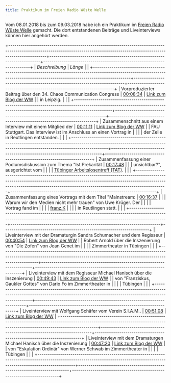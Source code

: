 ```yaml
---
title: Praktikum im Freien Radio Wüste Welle
---
```


Vom 08.01.2018 bis zum 09.03.2018 habe ich ein Praktikum im [Freien Radio Wüste Welle](http://www.wueste-welle.de/) gemacht. Die dort entstandenen Beiträge und Liveinterviews können hier angehört werden.
 
+------------------------------------------------------------------------------------------------------------------------------------------------------------------------------+-------------------------------------------------------------------------+-----------------------------------------------------------------------+
| *Beschreibung*                                                                                                                                                               | *Länge*                                                                 |                                                                                                                                                                                                                                   |
+------------------------------------------------------------------------------------------------------------------------------------------------------------------------------+-------------------------------------------------------------------------+-----------------------------------------------------------------------+
| Vorproduzierter Beitrag über den 34. Chaos Communication Congress                                                                                                            | [00:08:34](34c3.mp3)                                                    | [Link zum Blog der WW](http://www.wueste-welle.de/redaktion/view/id/25/tab/weblog/article/62113/34c3__Bericht_vom_34-_Chaos_Communication_Congress.html#topBlog)                                                 |
| in Leipzig.                                                                                                                                                                  |                                                                         |                                                                                                                                                                                                                                   |
+------------------------------------------------------------------------------------------------------------------------------------------------------------------------------+-------------------------------------------------------------------------+-----------------------------------------------------------------------+
| Zusammenschnitt aus einem Interview mit einem Mitglied der                                                                                                                   | [00:11:11](fau.mp3)                                                     | [Link zum Blog der WW](ihttp://www.wueste-welle.de/redaktion/view/id/25/tab/weblog/article/62213/Vortrag_-uuml-ber_die_FAU_in_Reutlingen.html#topBlog)                                                           |
| FAU Stuttgart. Das Interview ist im Anschluss an einen Vortrag in                                                                                                            |                                                                         |                                                                                                                                                                                                                                   |
| der Zelle in Reutlingen entstanden.                                                                                                                                          |                                                                         |                                                                                                                                                                                                                                   |
+------------------------------------------------------------------------------------------------------------------------------------------------------------------------------+-------------------------------------------------------------------------+-----------------------------------------------------------------------+
| Zusammenfassung einer Podiumsdiskussion zum Thema "Ist Prekarität                                                                                                            | [00:17:48](tat.mp3)                                                     |                                                                                                                                                                                                                                   |
| unsichtbar?", ausgerichtet vom                                                                                                                                               |                                                                         |                                                                                                                                                                                                                                   |
| [Tübinger Arbeitslosentreff (TAT)](https://prekaercenter.de/).                                                                                                               |                                                                         |                                                                                                                                                                                                                                   |
+------------------------------------------------------------------------------------------------------------------------------------------------------------------------------+-------------------------------------------------------------------------+-----------------------------------------------------------------------+
| Zusammenfassung eines Vortrags mit dem Titel "Mainstream:                                                                                                                    | [00:16:37](mainstream.mp3)                                              |                                                                                                                                                                                                                                   |
| Warum wir den Medien nicht mehr trauen" von Uwe Krüger. Der                                                                                                                  |                                                                         |                                                                                                                                                                                                                                   |
| Vortrag fand im                                                                                                                                                              |                                                                         |                                                                                                                                                                                                                                   |
| [franz.K](https://www.franzk.net/events/view/id/163650/date/1519686000)                                                                                                      |                                                                         |                                                                                                                                                                                                                                   |
| in Reutlingen statt.                                                                                                                                                         |                                                                         |                                                                                                                                                                                                                                   |
+------------------------------------------------------------------------------------------------------------------------------------------------------------------------------+-------------------------------------------------------------------------+-----------------------------------------------------------------------+
| Liveinterview mit der Dramaturgin Sandra Schumacher und dem Regisseur                                                                                                        | [00:40:54](interview-die-zofen.mp3)                                     | [Link zum Blog der WW](http://www.wueste-welle.de/redaktion/view/id/25/tab/weblog/article/62243/-quot-Die_Zofen-quot-_von_Jean_Genet_im_Zimmertheater.html#topBlog)                                              |
| Robert Arnold über die Inszenierung von "Die Zofen" von Jean Genet im                                                                                                        |                                                                         |                                                                                                                                                                                                                                   |
| Zimmertheater in Tübingen                                                                                                                                                    |                                                                         |                                                                                                                                                                                                                                   |
+------------------------------------------------------------------------------------------------------------------------------------------------------------------------------+-------------------------------------------------------------------------+-----------------------------------------------------------------------+
| Liveinterview mit dem Regisseur Michael Hanisch über die Inszenierung                                                                                                        | [00:49:43](interview-michael-hanisch-franziskus-gaukler-gottes.mp3)     | [Link zum Blog der WW](http://www.wueste-welle.de/redaktion/view/id/25/tab/weblog/article/62561/Interview_mit_Michael_Hanisch_-uuml-ber_-quot-Franziskus-_Gaukler_Gottes-quot-_im_Zimmertheater.html#topBlog)    |
| von "Franziskus, Gaukler Gottes" von Dario Fo im Zimmertheater in                                                                                                            |                                                                         |                                                                                                                                                                                                                                   |
| Tübingen                                                                                                                                                                     |                                                                         |                                                                                                                                                                                                                                   |
+------------------------------------------------------------------------------------------------------------------------------------------------------------------------------+-------------------------------------------------------------------------+-----------------------------------------------------------------------+
| Liveinterview mit Wolfgang Schäfer vom Verein S.I.A.M..                                                                                                                      | [00:51:08](interview-wolfgang-schaefer-siam.mp3)                        | [Link zum Blog der WW](http://www.wueste-welle.de/redaktion/view/id/25/tab/weblog/article/62660/Verein_S-I-A-M-_zur_Sozialen_-Ouml-kologischen_-Ouml-konomischen_Seniorenwohnanlage.html#topBlog)                |
+------------------------------------------------------------------------------------------------------------------------------------------------------------------------------+-------------------------------------------------------------------------+-----------------------------------------------------------------------+
| Liveinterview mit dem Dramaturgen Michael Hanisch über die Inszenierung                                                                                                      | [00:47:20](interview-michael-hanisch-eskalation-ordinaer.mp3)           | [Link zum Blog der WW](http://www.wueste-welle.de/redaktion/view/id/25/tab/weblog/article/62908/Michael_Hanisch_-uuml-ber_-quot-Eskalation_Ordin-auml-r-quot-.html#topBlog)                                      |
| von "Eskalation Ordinär" von Werner Schwab im Zimmertheater in                                                                                                               |                                                                         |                                                                                                                                                                                                                                   |
| Tübingen                                                                                                                                                                     |                                                                         |                                                                                                                                                                                                                                   |
+------------------------------------------------------------------------------------------------------------------------------------------------------------------------------+-------------------------------------------------------------------------+-----------------------------------------------------------------------+
